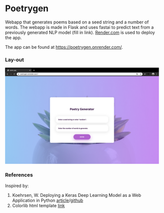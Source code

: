 # Poetrygen
Webapp that generates poems based on a seed string and a number of words. The webapp is made in Flask and uses fastai to predict text from  a previously generated NLP model (fill in link). [Render.com](https://render.com/) is used to deploy the app.

The app can be found at https://poetrygen.onrender.com/. 


### Lay-out
<img src="images/img_1.png" width="600" >

### References

Inspired by:
1. Koehrsen, W. Deploying a Keras Deep Learning Model as a Web Application in Python [article](https://towardsdatascience.com/deploying-a-keras-deep-learning-model-as-a-web-application-in-p-fc0f2354a7ff)/[github](https://github.com/WillKoehrsen/recurrent-neural-networks)
2. Colorlib html template [link](https://colorlib.com/wp/template/login-form-v9/)

